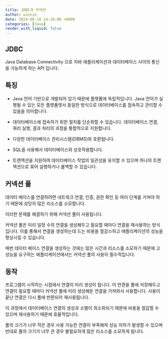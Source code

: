 ```yaml
---
title: JDBC과 커넥션 
author: winnie
date: 2024-06-10 14:10:00 +0800
categories: [Java]
render_with_liquid: false
---
```


## JDBC
Java Database Connectivity 으로 자바 애플리케이션과 데이터베이스 사이의 통신을
가능하게 하는 API 입니다.

## 특징
- Java 언어 기반으로 개발되어 있기 때문에 플랫폼에 독립적입니다. Java 언어가 실행될 수 있는 모든 플랫폼엣서
동일한 방식으로 데이터베이스를 접속하고 관리할 수 있음을 의미합니다.
  
- 데이터베이스에 접속하기 위한 절차를 단순화할 수 있습니다.
데이터베이스 연결, 쿼리 실행, 결과 처리의 과정을 통합적으로 지원합니다.
  
- 다양한 데이터베이스 관리시스템(DBMS)와 호환됩니다.

- SQL을 사용해서 데이터베이스와 상호작용합니다.

- 트랜잭션을 지원하여 데이터베이스 작업의 일관성을 유지할 수 있으며
하나의 트랜잭션으로 묶어 실행하거나 롤백할 수 있습니다.
  

## 커넥션 풀
데이터 베이스를 연결하려면 네트워크 연결, 인증, 권한 확인 등
여러 단계를 거쳐야 하기 때문에 상당히 많은 리소스를 소모합니다.

이러한 문제를 해결하기 위해 커넥션 풀이 사용됩니다.

커넥션 풀은 미리 일정 수의 연결을 생성해두고 필요할 때마다 연결을 재사용하는 방식입니다.
이를 통해서 연결을 생성하는데 드는 비용을 절감ㅁ하고 애플리케이션의 성능을 향상시킬 수 있습니다.

매번 데이터 베이스 연결을 생성하는 것에는 많은 시간과 리소스를 소모하기 때문에 고성능을 요구하는 애플리케이션에서는
커넥션 풀의 사용이 필수적입니다.


## 동작
프로그램이 시작하는 시점에서 연결이 미리 생성이 됩니다. 이 연겯을 풀에 저장해두고 연결이 필요할 때마다
커넥션 풀에 미리 생성해둔 연결을 가져와서 사용합니다.
사용이 끝난 연결은 다시 풀에 반환되어 재사용됩니다.

이 과정에서 데이터베이스 연결의 생성과 소멸이 최소화되기 때문에 비용을 절감할 수 있으며 재사용하기 때문에 효율적입니다.

풀의 크기가 너무 작은 경우 사용 가능한 연결이 부족해져 성능 저하가 발생할 수 있으며 반대로 풀의 크기가 너무 큰 경우
불필요하게 많은 리소스를 소모하게 됩니다.



